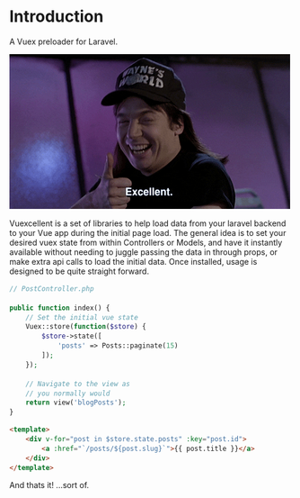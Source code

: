 # Introduction

A Vuex preloader for Laravel.

![Excellent](./excellent.gif)

Vuexcellent is a set of libraries to help load data from your laravel backend to your Vue app during the initial page load. The general idea is to set your desired vuex state from within Controllers or Models, and have it instantly available without needing to juggle passing the data in through props, or make extra api calls to load the initial data. Once installed, usage is designed to be quite straight forward.

```php
// PostController.php

public function index() {
    // Set the initial vue state
    Vuex::store(function($store) {
        $store->state([
            'posts' => Posts::paginate(15)
        ]);
    });

    // Navigate to the view as
    // you normally would
    return view('blogPosts');
}
```

```html
<template>
    <div v-for="post in $store.state.posts" :key="post.id">
        <a :href="`/posts/${post.slug}`">{{ post.title }}</a>
    </div>
</template>
```

And thats it! ...sort of.
